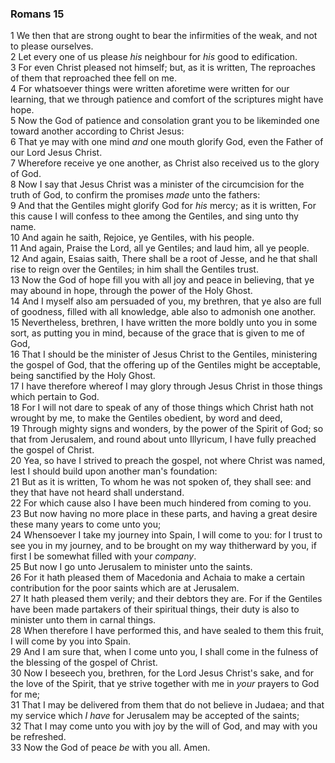### Romans 15

1 We then that are strong ought to bear the infirmities of the weak, and not to please ourselves.  
2 Let every one of us please *his* neighbour for *his* good to edification.  
3 For even Christ pleased not himself; but, as it is written, The reproaches of them that reproached thee fell on me.  
4 For whatsoever things were written aforetime were written for our learning, that we through patience and comfort of the scriptures might have hope.  
5 Now the God of patience and consolation grant you to be likeminded one toward another according to Christ Jesus:  
6 That ye may with one mind *and* one mouth glorify God, even the Father of our Lord Jesus Christ.  
7 Wherefore receive ye one another, as Christ also received us to the glory of God.  
8 Now I say that Jesus Christ was a minister of the circumcision for the truth of God, to confirm the promises *made* unto the fathers:  
9 And that the Gentiles might glorify God for *his* mercy; as it is written, For this cause I will confess to thee among the Gentiles, and sing unto thy name.  
10 And again he saith, Rejoice, ye Gentiles, with his people.  
11 And again, Praise the Lord, all ye Gentiles; and laud him, all ye people.  
12 And again, Esaias saith, There shall be a root of Jesse, and he that shall rise to reign over the Gentiles; in him shall the Gentiles trust.  
13 Now the God of hope fill you with all joy and peace in believing, that ye may abound in hope, through the power of the Holy Ghost.  
14 And I myself also am persuaded of you, my brethren, that ye also are full of goodness, filled with all knowledge, able also to admonish one another.  
15 Nevertheless, brethren, I have written the more boldly unto you in some sort, as putting you in mind, because of the grace that is given to me of God,  
16 That I should be the minister of Jesus Christ to the Gentiles, ministering the gospel of God, that the offering up of the Gentiles might be acceptable, being sanctified by the Holy Ghost.  
17 I have therefore whereof I may glory through Jesus Christ in those things which pertain to God.  
18 For I will not dare to speak of any of those things which Christ hath not wrought by me, to make the Gentiles obedient, by word and deed,  
19 Through mighty signs and wonders, by the power of the Spirit of God; so that from Jerusalem, and round about unto Illyricum, I have fully preached the gospel of Christ.  
20 Yea, so have I strived to preach the gospel, not where Christ was named, lest I should build upon another man's foundation:  
21 But as it is written, To whom he was not spoken of, they shall see: and they that have not heard shall understand.  
22 For which cause also I have been much hindered from coming to you.  
23 But now having no more place in these parts, and having a great desire these many years to come unto you;  
24 Whensoever I take my journey into Spain, I will come to you: for I trust to see you in my journey, and to be brought on my way thitherward by you, if first I be somewhat filled with your *company*.  
25 But now I go unto Jerusalem to minister unto the saints.  
26 For it hath pleased them of Macedonia and Achaia to make a certain contribution for the poor saints which are at Jerusalem.  
27 It hath pleased them verily; and their debtors they are. For if the Gentiles have been made partakers of their spiritual things, their duty is also to minister unto them in carnal things.  
28 When therefore I have performed this, and have sealed to them this fruit, I will come by you into Spain.  
29 And I am sure that, when I come unto you, I shall come in the fulness of the blessing of the gospel of Christ.  
30 Now I beseech you, brethren, for the Lord Jesus Christ's sake, and for the love of the Spirit, that ye strive together with me in *your* prayers to God for me;  
31 That I may be delivered from them that do not believe in Judaea; and that my service which *I have* for Jerusalem may be accepted of the saints;  
32 That I may come unto you with joy by the will of God, and may with you be refreshed.  
33 Now the God of peace *be* with you all. Amen.  
